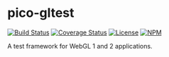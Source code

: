 pico-gltest
=========

[![Build Status](https://travis-ci.com/tsherif/pico-gltest.svg?branch=master)](https://travis-ci.com/tsherif/pico-gltest) [![Coverage Status](https://coveralls.io/repos/github/tsherif/pico-gltest/badge.svg?branch=master)](https://coveralls.io/github/tsherif/pico-gltest?branch=master) [![License](https://img.shields.io/github/license/tsherif/pico-gltest.svg)](https://github.com/tsherif/pico-gltest/blob/master/LICENSE) [![NPM](https://img.shields.io/npm/v/pico-gltest.svg)](https://www.npmjs.com/package/pico-gltest)

A test framework for WebGL 1 and 2 applications.
